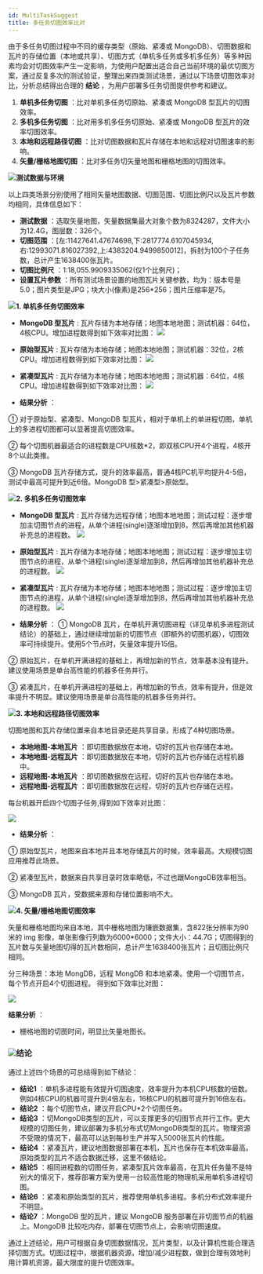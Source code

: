 ```yaml
---
id: MultiTaskSuggest
title: 多任务切图效率比对
---
```

由于多任务切图过程中不同的缓存类型（原始、紧凑或 MongoDB）、切图数据和瓦片的存储位置（本地或共享）、切图方式（单机多任务或多机多任务）等多种因素均会对切图效率产生一定影响，为使用户配置出适合自己当前环境的最优切图方案，通过反复多次的测试验证，整理出来四类测试场景，通过以下场景切图效率对比，分析总结得出合理的
**结论** ，为用户部署多任务切图提供参考和建议。

1. **单机多任务切图** ：比对单机多任务切原始、紧凑或 MongoDB 型瓦片的切图效率。
2. **多机多任务切图** ：比对用多机多任务切原始、紧凑或 MongoDB 型瓦片的效率切图效率。
3. **本地和远程路径切图** ：比对切图数据和瓦片存储在本地和远程对切图速率的影响。
4. **矢量/栅格地图切图** ：比对多任务切矢量地图和栅格地图的切图效率。

**![](../img/read.gif)测试数据与环境**

以上四类场景分别使用了相同矢量地图数据、切图范围、切图比例尺以及瓦片参数均相同，具体信息如下：

* **测试数据** ：选取矢量地图，矢量数据集最大对象个数为8324287，文件大小为12.4G，图层数：326个。
* **切图范围** ：[左:11427641.47674698,下:2817774.6107045934,右:12993071.816027392,上:4383204.9499850012]，拆封为100个子任务数，总计产生1638400张瓦片。
* **切图比例尺** ：1:18,055.9909335062(仅1个比例尺)；
* **设置瓦片参数** ：所有测试场景设置的地图瓦片关键参数，均为：版本号是5.0；图片类型是JPG；块大小(像素)是256*256；图片压缩率是75。

![](../img/read.gif)**1\. 单机多任务切图效率**

* **MongoDB 型瓦片** : 瓦片存储为本地存储；地图本地地图；测试机器：64位，4核CPU。增加进程数得到如下效率对比图：
![](img/ProcessDiagram1.png)  

* **原始型瓦片** : 瓦片存储为本地存储；地图本地地图；测试机器：32位，2核CPU。增加进程数得到如下效率对比图：
![](img/ProcessDiagram2.png)  

* **紧凑型瓦片** : 瓦片存储为本地存储；地图本地地图；测试机器：64位，4核CPU。增加进程数得到如下效率对比图：
![](img/ProcessDiagram3.png)  

* **结果分析** ： 

① 对于原始型、紧凑型、MongoDB 型瓦片，相对于单机上的单进程切图，单机上的多进程切图都可以显著提高切图效率。

② 每个切图机器最适合的进程数是CPU核数*2，即双核CPU开4个进程，4核开8个以此类推。

③ MongoDB 瓦片存储方式，提升的效率最高，普通4核PC机平均提升4-5倍，测试中最高可提升到近6倍。MongoDB 型>紧凑型>原始型。

![](../img/read.gif)**2\. 多机多任务切图效率**

* **MongoDB 型瓦片** : 瓦片存储为远程存储；地图本地地图；测试过程：逐步增加主切图节点的进程，从单个进程(single)逐渐增加到8，然后再增加其他机器补充总的进程数。  ![](img/ProcessDiagram4.png)  

* **原始型瓦片** : 瓦片存储为本地存储；地图本地地图；测试过程：逐步增加主切图节点的进程，从单个进程(single)逐渐增加到8，然后再增加其他机器补充总的进程数。
![](img/ProcessDiagram5.png)  

* **紧凑型瓦片** : 瓦片存储为本地存储；地图本地地图；测试过程：逐步增加主切图节点的进程，从单个进程(single)逐渐增加到8，然后再增加其他机器补充总的进程数。
![](img/ProcessDiagram6.png)  

* **结果分析** ： 
① MongoDB
瓦片，在单机开满切图进程（详见单机多进程测试结论）的基础上，通过继续增加新的切图节点（即额外的切图机器），切图效率可持续提升。使用5个节点时，矢量效率提升15倍。

② 原始瓦片，在单机开满进程的基础上，再增加新的节点，效率基本没有提升。建议使用场景是单台高性能的机器多任务并行。

③ 紧凑瓦片，在单机开满进程的基础上，再增加新的节点，效率有提升，但是效率提升不明显。建议使用场景是单台高性能的机器多任务并行。

![](../img/read.gif)**3\. 本地和远程路径切图效率**

切图地图和瓦片存储位置来自本地目录还是共享目录，形成了4种切图场景。

* **本地地图-本地瓦片** ：即切图数据放在本地，切好的瓦片也存储在本地。
* **本地地图-远程瓦片** ：即切图数据放在本地，切好的瓦片也存储在远程机器中。
* **远程地图-本地瓦片** ：即切图数据放在远程，切好的瓦片也存储在本地。
* **远程地图-远程瓦片** ：即切图数据放在远程，切好的瓦片也存储在远程。

每台机器开启四个切图子任务,得到如下效率对比图：

![](img/ProcessDiagram7.png)  

* **结果分析** ： 

① 原始型瓦片，地图来自本地并且本地存储瓦片的时候，效率最高。大规模切图应用推荐此场景。

② 紧凑型瓦片，数据来自共享目录时效率略低，不过也跟MongoDB效率相当。

③ MongoDB 瓦片，受数据来源和存储位置影响不大。

![](../img/read.gif)**4\. 矢量/栅格地图切图效率**

矢量和栅格地图均来自本地，其中栅格地图为镶嵌数据集，含822张分辨率为90米的 img
影像，单张影像行列数为6000*6000；文件大小：44.7G；切图得到的瓦片数与矢量地图切得的瓦片数相同，总计产生1638400张瓦片；且切图比例尺相同。

分三种场景：本地 MongDB，远程 MongDB 和本地紧凑。使用一个切图节点，每个节点开启4个切图进程。 得到如下效率比对图：

![](img/ProcessDiagram8.png)  


**结果分析** ：

* 栅格地图的切图时间，明显比矢量地图长。

### ![](../img/read.gif)**结论**

通过上述四个场景的可总结得到如下结论：

* **结论1** ：单机多进程能有效提升切图速度，效率提升为本机CPU核数的倍数。例如4核CPU的机器可提升到4倍左右，16核CPU的机器可提升到16倍左右。
* **结论2** ：每个切图节点，建议开启CPU*2个切图任务。
* **结论3** ：切MongoDB类型的瓦片，可以支撑更多的切图节点并行工作。更大规模的切图任务，建议部署为多机分布式切MongoDB类型的瓦片。物理资源不受限的情况下，最高可以达到每秒生产并写入5000张瓦片的性能。
* **结论4** ：紧凑瓦片，建议地图数据部署在本机，瓦片也保存在本机效率最高。原始类型的瓦片不适合数据迁移，这里不做结论。
* **结论5** ：相同进程数的切图任务，紧凑型瓦片效率最高，在瓦片任务量不是特别大的情况下，推荐部署方案为使用一台较高性能的物理机采用单机多进程切图。
* **结论6** ：紧凑和原始类型的瓦片，推荐使用单机多进程。多机分布式效率提升不明显。
* **结论7** ：MongoDB 型的瓦片，建议 MongoDB 服务部署在非切图节点的机器上。MongoDB 比较吃内存，部署在切图节点上，会影响切图速度。

通过上述结论，用户可根据自身切图数据情况，瓦片类型，以及计算机性能合理选择切图方式。切图过程中，根据机器资源，增加/减少进程数，做到合理有效地利用计算机资源，最大限度的提升切图效率。